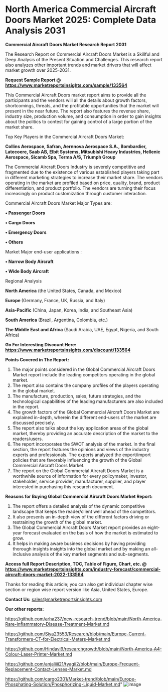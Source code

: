 # North America Commercial Aircraft Doors Market 2025: Complete Data Analysis 2031

<strong>Commercial Aircraft Doors Market Research Report 2031</strong>

The Research Report on Commercial Aircraft Doors Market is a Skillful and Deep Analysis of the Present Situation and Challenges. This research report also analyzes other important trends and market drivers that will affect market growth over 2025-2031.

<strong>Request Sample Report @ <a href=https://www.marketreportsinsights.com/sample/133564>https://www.marketreportsinsights.com/sample/133564</a></strong>

This Commercial Aircraft Doors market report aims to provide all the participants and the vendors will all the details about growth factors, shortcomings, threats, and the profitable opportunities that the market will present in the near future. The report also features the revenue share, industry size, production volume, and consumption in order to gain insights about the politics to contest for gaining control of a large portion of the market share.

Top Key Players in the Commercial Aircraft Doors Market:

<strong>Collins Aerospace, Safran, Aernnova Aerospace S.A., Bombardier, Latecoere, Saab AB, Elbit Systems, Mitsubishi Heavy Industries, Hellenic Aerospace, Sicamb Spa, Terma A/S, Triumph Group</strong>

The Commercial Aircraft Doors Industry is severely competitive and fragmented due to the existence of various established players taking part in different marketing strategies to increase their market share. The vendors operating in the market are profiled based on price, quality, brand, product differentiation, and product portfolio. The vendors are turning their focus increasingly on product customization through customer interaction.

Commercial Aircraft Doors Market Major Types are:

<strong>• Passenger Doors

• Cargo Doors

• Emergency Doors

• Others</strong>

Market Major end-user applications :

<strong>• Narrow Body Aircraft

• Wide Body Aircraft</strong>

Regional Analysis

</u><strong><b>North America</b></strong> (the United States, Canada, and Mexico)

<strong><b>Europe </b></strong>(Germany, France, UK, Russia, and Italy)

<strong><b>Asia-Pacific</b></strong> (China, Japan, Korea, India, and Southeast Asia)

<strong><b>South America</b></strong> (Brazil, Argentina, Colombia, etc.)

<strong><b>The Middle East and Africa</b></strong> (Saudi Arabia, UAE, Egypt, Nigeria, and South Africa)

<strong>Go For Interesting Discount Here: <a href=https://www.marketreportsinsights.com/discount/133564>https://www.marketreportsinsights.com/discount/133564</a></strong>

<strong>Points Covered in The Report:</strong>
<ol>
  <li>The major points considered in the Global Commercial Aircraft Doors Market report include the leading competitors operating in the global market.</li>
  <li>The report also contains the company profiles of the players operating in the global market.</li>
  <li>The manufacture, production, sales, future strategies, and the technological capabilities of the leading manufacturers are also included in the report.</li>
  <li>The growth factors of the Global Commercial Aircraft Doors Market are explained in-depth, wherein the different end-users of the market are discussed precisely.</li>
  <li>The report also talks about the key application areas of the global market, thereby providing an accurate description of the market to the readers/users.</li>
  <li>The report incorporates the SWOT analysis of the market. In the final section, the report features the opinions and views of the industry experts and professionals. The experts analyzed the export/import policies that are favorably influencing the growth of the Global Commercial Aircraft Doors Market.</li>
  <li>The report on the Global Commercial Aircraft Doors Market is a worthwhile source of information for every policymaker, investor, stakeholder, service provider, manufacturer, supplier, and player interested in purchasing this research document.</li>
</ol>
<strong>Reasons for Buying Global Commercial Aircraft Doors Market Report:</strong>

<ol>
  <li>The report offers a detailed analysis of the dynamic competitive landscape that keeps the reader/client well ahead of the competitors.</li>
  <li>It also presents an in-depth view of the different factors driving or restraining the growth of the global market.</li>
  <li>The Global Commercial Aircraft Doors Market report provides an eight-year forecast evaluated on the basis of how the market is estimated to grow.</li>
  <li>It helps in making aware business decisions by having providing thorough insights insights into the global market and by making an all-inclusive analysis of the key market segments and sub-segments.</li>
</ol>
<strong>Access full Report Description, TOC, Table of Figure, Chart, etc. @ <a href=https://www.marketreportsinsights.com/industry-forecast/commercial-aircraft-doors-market-2022-133564>https://www.marketreportsinsights.com/industry-forecast/commercial-aircraft-doors-market-2022-133564</a></strong>


Thanks for reading this article; you can also get individual chapter wise section or region wise report version like Asia, United States, Europe.

<strong>Contact Us:</strong>
sales@marketreportsinsights.com

<strong>Our other reports:</strong>

<a href=https://github.com/arha237/new-research-trend/blob/main/North-America-Rare-Inflammatory-Disease-Treatment-Market.md>https://github.com/arha237/new-research-trend/blob/main/North-America-Rare-Inflammatory-Disease-Treatment-Market.md</a>

<a href=https://github.com/Siya23553/Research/blob/main/Europe-Current-Transformers-CT-for-Electrical-Meters-Market.md>https://github.com/Siya23553/Research/blob/main/Europe-Current-Transformers-CT-for-Electrical-Meters-Market.md</a>

<a href=https://github.com/Hindavi9/researchgrowth/blob/main/North-America-A4-Colour-Laser-Printer-Market.md>https://github.com/Hindavi9/researchgrowth/blob/main/North-America-A4-Colour-Laser-Printer-Market.md</a>

<a href=https://github.com/anjaliiii21/tyagii2/blob/main/Europe-Frequent-Replacement-Contact-Lenses-Market.md>https://github.com/anjaliiii21/tyagii2/blob/main/Europe-Frequent-Replacement-Contact-Lenses-Market.md</a>

<a href=https://github.com/cargo2301/Market-trend/blob/main/Europe-Phosphating-Solution/Phosphorizing-Liquid-Market.md>https://github.com/cargo2301/Market-trend/blob/main/Europe-Phosphating-Solution/Phosphorizing-Liquid-Market.md</a>"
![image](https://github.com/user-attachments/assets/70b41ab7-c20a-4cf2-a4f1-a93e970f5a9d)
